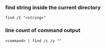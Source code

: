 ### find string inside the current directory
```
find /I "<string>"
```

### line count of command output
```
<command> | find /c /v ""
```

